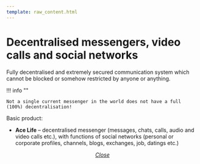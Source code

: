```yaml
---
template: raw_content.html
---
```


# Decentralised messengers, video calls and social networks 

Fully decentralised and extremely secured communication system which cannot be blocked or somehow restricted by anyone or anything. 

!!! info ""

    Not a single current messenger in the world does not have a full (100%) decentralisation! 

Basic product:

- **Ace Life** – decentralised messenger (messages, chats, calls, audio and video calls etc.), with functions of social networks (personal or corporate profiles, channels, blogs, exchanges, job, datings etc.) 

<p style="text-align: center">
    <em>
        <a class="md-button mdx-button--transparent-light close-popup-inner" href="#">
            Close
        </a>
    </em>
</p>

